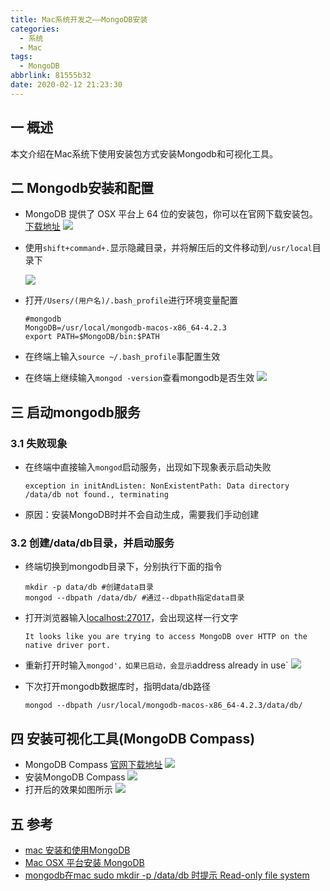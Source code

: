 ```yaml
---
title: Mac系统开发之——MongoDB安装
categories:
  - 系统
  - Mac
tags:
  - MongoDB
abbrlink: 81555b32
date: 2020-02-12 21:23:30
---
```

## 一 概述

本文介绍在Mac系统下使用安装包方式安装Mongodb和可视化工具。

<!--more-->

## 二 Mongodb安装和配置
* MongoDB 提供了 OSX 平台上 64 位的安装包，你可以在官网下载安装包。[下载地址][1]
![][11]

* 使用`shift+command+.`显示隐藏目录，并将解压后的文件移动到`/usr/local`目录下

  ![][12]
  
* 打开`/Users/(用户名)/.bash_profile`进行环境变量配置

  ```
  #mongodb
  MongoDB=/usr/local/mongodb-macos-x86_64-4.2.3
  export PATH=$MongoDB/bin:$PATH
  ```

* 在终端上输入`source ~/.bash_profile`事配置生效

* 在终端上继续输入`mongod -version`查看mongodb是否生效
![][13]

## 三 启动mongodb服务

### 3.1 失败现象

* 在终端中直接输入`mongod`启动服务，出现如下现象表示启动失败

  ```
  exception in initAndListen: NonExistentPath: Data directory /data/db not found., terminating
  ```

* 原因：安装MongoDB时并不会自动生成，需要我们手动创建

### 3.2 创建/data/db目录，并启动服务

* 终端切换到mongodb目录下，分别执行下面的指令

  ```
  mkdir -p data/db #创建data目录
  mongod --dbpath /data/db/ #通过--dbpath指定data目录
  ```

* 打开浏览器输入[localhost:27017][2]，会出现这样一行文字

  ```
  It looks like you are trying to access MongoDB over HTTP on the native driver port.
  ```

* 重新打开时输入`mongod'，如果已启动，会显示`address already in use`
![][15]

* 下次打开mongodb数据库时，指明data/db路径

  ```
  mongod --dbpath /usr/local/mongodb-macos-x86_64-4.2.3/data/db/
  ```

  

## 四 安装可视化工具(MongoDB Compass)

* MongoDB Compass [官网下载地址][3]
![][16]
* 安装MongoDB Compass
![][17]
* 打开后的效果如图所示
![][18]

## 五 参考
* [mac 安装和使用MongoDB][4]
* [Mac OSX 平台安装 MongoDB][5]
* [mongodb在mac sudo mkdir -p /data/db 时提示 Read-only file system][6]

[1]: https://www.mongodb.com/download-center#community
[2]:http://localhost:27017
[3]:https://www.mongodb.com/download-center/compass
[4]:https://www.jianshu.com/p/7241f7c83f4a
[5]:https://www.runoob.com/mongodb/mongodb-osx-install.html
[6]:https://www.cnblogs.com/HoverM/p/11897638.html


[11]:https://cdn.jsdelivr.net/gh/pgzxc/CDN/blog-image//mongodb-service-download-page.png
[12]:https://cdn.jsdelivr.net/gh/pgzxc/CDN/blog-image//monogo-upzip-mv-usr-local.png
[13]:https://cdn.jsdelivr.net/gh/pgzxc/CDN/blog-image//mongodb-terminal-version.png
[14]:https://cdn.jsdelivr.net/gh/pgzxc/CDN/blog-image//mongodb-mkdir-data-dbpath.png
[15]:https://cdn.jsdelivr.net/gh/pgzxc/CDN/blog-image//mongodb-mongod-in-use.png
[16]:https://cdn.jsdelivr.net/gh/pgzxc/CDN/blog-image//mongodb-compass-tools.png
[17]:https://cdn.jsdelivr.net/gh/pgzxc/CDN/blog-image//mongodb-compass-install.png
[18]:https://cdn.jsdelivr.net/gh/pgzxc/CDN/blog-image//mongodb-compass-open.png